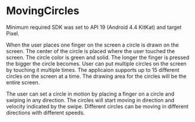 # MovingCircles

Minimum required SDK was set to API 19 (Android 4.4 KitKat) and target Pixel.

When the user places one finger on the screen a circle is drawn on the screen. The center of the circle is placed where the user touched the screen. The circle color is green and solid. The longer the finger is pressed the bigger the circle becomes. User can put multiple circles on the screen by touching it multiple times. The applicaion supports up to 15 different circles on the screen at a time. The drawing area for the circles will be the entire screen. 

The user can set a circle in motion by placing a finger on a circle and swiping in any direction. The circles will start moving in direction and velocity indicated by the swipe. Different circles can be moving in different directions with different speeds.
